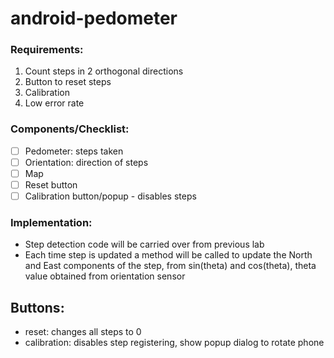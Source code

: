 # android-pedometer

### Requirements:

1. Count steps in 2 orthogonal directions
2. Button to reset steps
3. Calibration
4. Low error rate

### Components/Checklist:

- [ ] Pedometer: steps taken
- [ ] Orientation: direction of steps
- [ ] Map
- [ ] Reset button
- [ ] Calibration button/popup - disables steps

### Implementation:
- Step detection code will be carried over from previous lab
- Each time step is updated a method will be called to update the North and East components of the step, from sin(theta) and cos(theta), theta value obtained from orientation sensor
## Buttons:
  - reset: changes all steps to 0
  - calibration: disables step registering, show popup dialog to rotate phone
